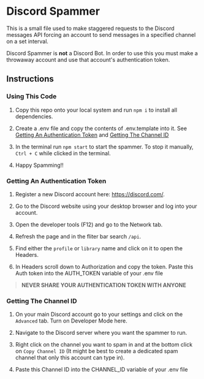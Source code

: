 # Discord Spammer

This is a small file used to make staggered requests to the Discord messages API forcing an account to send messages in a specified channel on a set interval.

Discord Spammer is **not** a Discord Bot. In order to use this you must make a throwaway account and use that account's authentication token.

## Instructions

### Using This Code

1. Copy this repo onto your local system and run `npm i` to install all dependencies.

2. Create a .env file and copy the contents of .env.template into it. See [Getting An Authentication Token](#getting-an-authentication-token) and [Getting The Channel ID](#getting-the-channel-id)

3. In the terminal run `npm start` to start the spammer. To stop it manually, `Ctrl + C` while clicked in the terminal.

4. Happy Spamming!!

### Getting An Authentication Token

1. Register a new Discord account here: <https://discord.com/>.

2. Go to the Discord website using your desktop browser and log into your account.

3. Open the developer tools (F12) and go to the Network tab.

4. Refresh the page and in the fliter bar search `/api`.

5. Find either the `profile` or `library` name and click on it to open the Headers.

6. In Headers scroll down to Authorization and copy the token. Paste this Auth token into the AUTH_TOKEN variable of your .env file

>**NEVER SHARE YOUR AUTHENTICATION TOKEN WITH ANYONE**

### Getting The Channel ID

1. On your main Discord account go to your settings and click on the `Advanced` tab. Turn on Developer Mode here.

2. Navigate to the Discord server where you want the spammer to run.

3. Right click on the channel you want to spam in and at the bottom click on `Copy Channel ID` (It might be best to create a dedicated spam channel that only this account can type in).

4. Paste this Channel ID into the CHANNEL_ID variable of your .env file
